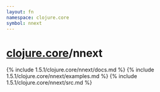```yaml
---
layout: fn
namespace: clojure.core
symbol: nnext
---
```


# [clojure.core](../)/nnext

{% include 1.5.1/clojure.core/nnext/docs.md %}
{% include 1.5.1/clojure.core/nnext/examples.md %}
{% include 1.5.1/clojure.core/nnext/src.md %}


